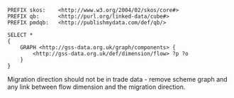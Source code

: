 ```
PREFIX skos:    <http://www.w3.org/2004/02/skos/core#>
PREFIX qb:      <http://purl.org/linked-data/cube#>
PREFIX pmdqb:   <http://publishmydata.com/def/qb/>

SELECT *
{
    GRAPH <http://gss-data.org.uk/graph/components> {
        <http://gss-data.org.uk/def/dimension/flow> ?p ?o 
    }
}
```

Migration direction should not be in trade data - remove scheme graph and any link between flow dimension and the migration direction.